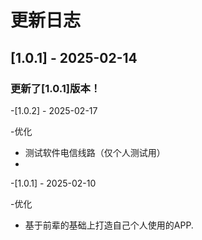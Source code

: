 # 更新日志
## [1.0.1] - 2025-02-14

### 更新了[1.0.1]版本！

-[1.0.2] - 2025-02-17

-优化

- 测试软件电信线路（仅个人测试用）
- 
-[1.0.1] - 2025-02-10

-优化

- 基于前辈的基础上打造自己个人使用的APP.
